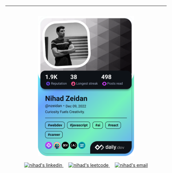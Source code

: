 <hr/>
<br />

<div align="center">
  <a 
    href="https://app.daily.dev/nzeidan"
    target=”_blank”>
    <img 
      src="./devcard.png"
      width="300"
      alt="Nihad Zeidan's Dev Card"/>
  </a>
</div>

<br/>

<div align="center">
<a 
  href="https://linkedin.com/in/nihadzeidan" 
  target=”_blank”>
  <img
    src="https://raw.githubusercontent.com/rahuldkjain/github-profile-readme-generator/master/src/images/icons/Social/linked-in-alt.svg" 
    alt="nihad's linkedin"
    height="30"
    width="40" />
</a>
  &nbsp; &nbsp;
<a 
  href="https://www.leetcode.com/nihadzeidan" 
  target=”_blank”>
  <img
    src="https://raw.githubusercontent.com/rahuldkjain/github-profile-readme-generator/master/src/images/icons/Social/leet-code.svg" 
    alt="nihad's leetcode" 
    height="30"
    width="40" />
</a>
  &nbsp; &nbsp;
 <a href="mailto: nihadzeidan@gmail.com">
    <img
      src="https://upload.wikimedia.org/wikipedia/commons/thumb/7/7e/Gmail_icon_%282020%29.svg/1024px-Gmail_icon_%282020%29.svg.png"
      alt="nihad's email" 
      height="30" 
      width="40"
    />
</a>
</div>
